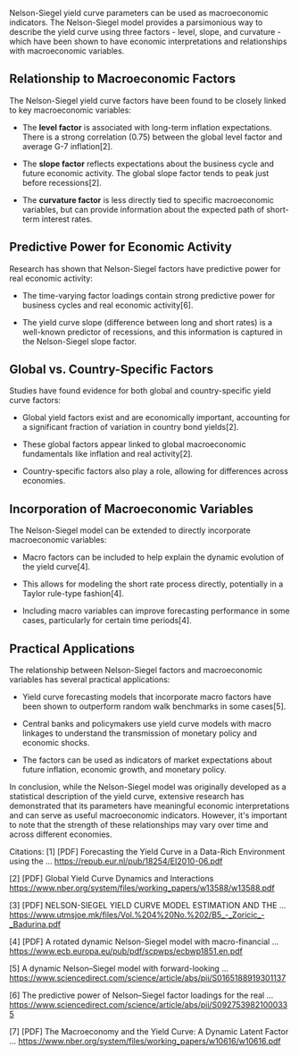 Nelson-Siegel yield curve parameters can be used as macroeconomic indicators. The Nelson-Siegel model provides a parsimonious way to describe the yield curve using three factors - level, slope, and curvature - which have been shown to have economic interpretations and relationships with macroeconomic variables.

## Relationship to Macroeconomic Factors

The Nelson-Siegel yield curve factors have been found to be closely linked to key macroeconomic variables:

- The **level factor** is associated with long-term inflation expectations. There is a strong correlation (0.75) between the global level factor and average G-7 inflation[2].

- The **slope factor** reflects expectations about the business cycle and future economic activity. The global slope factor tends to peak just before recessions[2].

- The **curvature factor** is less directly tied to specific macroeconomic variables, but can provide information about the expected path of short-term interest rates.

## Predictive Power for Economic Activity

Research has shown that Nelson-Siegel factors have predictive power for real economic activity:

- The time-varying factor loadings contain strong predictive power for business cycles and real economic activity[6].

- The yield curve slope (difference between long and short rates) is a well-known predictor of recessions, and this information is captured in the Nelson-Siegel slope factor.

## Global vs. Country-Specific Factors

Studies have found evidence for both global and country-specific yield curve factors:

- Global yield factors exist and are economically important, accounting for a significant fraction of variation in country bond yields[2].

- These global factors appear linked to global macroeconomic fundamentals like inflation and real activity[2].

- Country-specific factors also play a role, allowing for differences across economies.

## Incorporation of Macroeconomic Variables

The Nelson-Siegel model can be extended to directly incorporate macroeconomic variables:

- Macro factors can be included to help explain the dynamic evolution of the yield curve[4].

- This allows for modeling the short rate process directly, potentially in a Taylor rule-type fashion[4].

- Including macro variables can improve forecasting performance in some cases, particularly for certain time periods[4].

## Practical Applications

The relationship between Nelson-Siegel factors and macroeconomic variables has several practical applications:

- Yield curve forecasting models that incorporate macro factors have been shown to outperform random walk benchmarks in some cases[5].

- Central banks and policymakers use yield curve models with macro linkages to understand the transmission of monetary policy and economic shocks.

- The factors can be used as indicators of market expectations about future inflation, economic growth, and monetary policy.

In conclusion, while the Nelson-Siegel model was originally developed as a statistical description of the yield curve, extensive research has demonstrated that its parameters have meaningful economic interpretations and can serve as useful macroeconomic indicators. However, it's important to note that the strength of these relationships may vary over time and across different economies.

Citations:
[1] [PDF] Forecasting the Yield Curve in a Data-Rich Environment using the ... https://repub.eur.nl/pub/18254/EI2010-06.pdf

[2] [PDF] Global Yield Curve Dynamics and Interactions https://www.nber.org/system/files/working_papers/w13588/w13588.pdf

[3] [PDF] NELSON-SIEGEL YIELD CURVE MODEL ESTIMATION AND THE ... https://www.utmsjoe.mk/files/Vol.%204%20No.%202/B5_-_Zoricic_-_Badurina.pdf

[4] [PDF] A rotated dynamic Nelson-Siegel model with macro-financial ... https://www.ecb.europa.eu/pub/pdf/scpwps/ecbwp1851.en.pdf

[5] A dynamic Nelson–Siegel model with forward-looking ... https://www.sciencedirect.com/science/article/abs/pii/S0165188919301137

[6] The predictive power of Nelson–Siegel factor loadings for the real ... https://www.sciencedirect.com/science/article/abs/pii/S0927539821000335

[7] [PDF] The Macroeconomy and the Yield Curve: A Dynamic Latent Factor ... https://www.nber.org/system/files/working_papers/w10616/w10616.pdf
